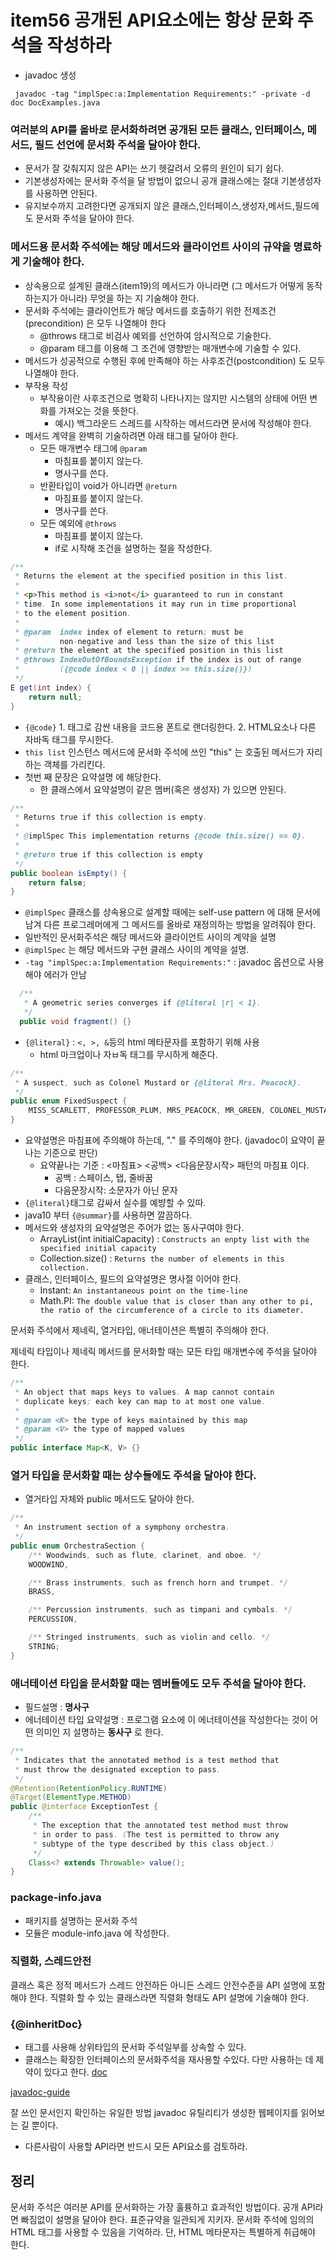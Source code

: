 # item56 공개된 API요소에는 항상 문화 주석을 작성하라



- javadoc 생성

~~~
 javadoc -tag "implSpec:a:Implementation Requirements:" -private -d doc DocExamples.java
~~~



### 여러분의 API를 올바로 문서화하려면 공개된 모든 클래스, 인터페이스, 메서드, 필드 선언에 문서화 주석을 달아야 한다.

- 문서가 잘 갖춰지지 않은 API는 쓰기 헷갈려서 오류의 원인이 되기 쉽다.
- 기본생성자에는 문서화 주석을 달 방법이 없으니 공개 클래스에는 절대 기본생성자를 사용하면 안된다.
- 유지보수까지 고려한다면 공개되지 않은 클래스,인터페이스,생성자,메서드,필드에도 문서화 주석을 달아야 한다.



### 메서드용 문서화 주석에는 해당 메서드와 클라이언트 사이의 규약을 명료하게 기술해야 한다.

- 상속용으로 설계된 클래스(item19)의 메서드가 아니라면 (그 메서드가 어떻게 동작하는지가 아니라) 무엇을 하는 지 기술해야 한다.
- 문서화 주석에는 클라이언트가 해당 메서드를 호출하기 위한 전제조건(precondition) 은 모두 나열해야 한다
  - @throws 태그로 비검사 예외를 선언하여 암시적으로 기술한다.
  - @param 태그를 이용해 그 조건에 영향받는 매개변수에 기술할 수 있다.
- 메서드가 성공적으로 수행된 후에 만족해야 하는 사후조건(postcondition) 도 모두 나열해야 한다.
- 부작용 작성
  - 부작용이란 사후조건으로 명확히 나타나지는 않지만 시스템의 상태에 어떤 변화를 가져오는 것을 뜻한다.
    - 예시) 백그라운드 스레드를 시작하는 메서드라면 문서에 작성해야 한다.
- 메서드 계약을 완벽히 기술하려면 아래 태그를 달아야 한다.
  - 모든 매개변수 태그에 `@param` 
    - 마침표를 붙이지 않는다.
    - 명사구를 쓴다.
  - 반환타입이 void가 아니라면 `@return` 
    - 마침표를 붙이지 않는다.
    - 명사구를 쓴다.
  - 모든 예외에 `@throws`
    - 마침표를 붙이지 않는다.
    - if로 시작해 조건을 설명하는 절을 작성한다.

~~~java
/**
 * Returns the element at the specified position in this list.
 *
 * <p>This method is <i>not</i> guaranteed to run in constant
 * time. In some implementations it may run in time proportional
 * to the element position.
 *
 * @param  index index of element to return; must be
 *         non-negative and less than the size of this list
 * @return the element at the specified position in this list
 * @throws IndexOutOfBoundsException if the index is out of range
 *         ({@code index < 0 || index >= this.size()})
 */
E get(int index) {
    return null;
}
~~~

- `{@code}` 1. 태그로 감싼 내용을 코드용 폰트로 랜더링한다. 2. HTML요소나 다른 자바독 태그를 무시한다.
- `this list` 인스턴스 메서드에 문서화 주석에 쓰인 "this" 는 호출된 메서드가 자리하는 객체를 가리킨다.
- 첫번 째 문장은 요약설명 에 해당한다. 
  - 한 클래스에서 요약설명이 같은 멤버(혹은 생성자) 가 있으면 안된다.





~~~java
/**
 * Returns true if this collection is empty.
 *
 * @implSpec This implementation returns {@code this.size() == 0}.
 *
 * @return true if this collection is empty
 */
public boolean isEmpty() {
    return false;
}
~~~

- `@implSpec` 클래스를 상속용으로 설계할 때에는 self-use pattern 에 대해 문서에 남겨 다른 프로그레머에게 그 메서드를 올바로 재정의하는 방법을 알려줘야 한다.
- 일반적인 문서화주석은 해당 메서드와 클라이언트 사이의 계약을 설명
- `@implSpec` 는 해당 메서드와 구현 클래스 사이의 계약을 설명.
- `-tag "implSpec:a:Implementation Requirements:"` : javadoc 옵션으로 사용해야 에러가 안남





~~~java
  /**
   * A geometric series converges if {@literal |r| < 1}.
   */
  public void fragment() {}
~~~

- `{@literal}` :   `<, >, &`등의 html 메타문자를 포함하기 위해 사용
  - html 마크업이나 자ㅂ독 태그를 무시하게 해준다.



  

~~~java
/**
 * A suspect, such as Colonel Mustard or {@literal Mrs. Peacock}.
 */
public enum FixedSuspect {
    MISS_SCARLETT, PROFESSOR_PLUM, MRS_PEACOCK, MR_GREEN, COLONEL_MUSTARD, MRS_WHITE
}
~~~

- 요약설명은 마침표에 주의해야 하는데, "."  를 주의해야 한다. (javadoc이 요약이 끝나는 기준으로 판단)
  - 요약끝나는 기준 : <마침표> <공백> <다음문장시작> 패턴의 마침표 이다.
    - 공백 : 스페이스, 탭, 줄바꿈
    - 다음문장시작: 소문자가 아닌 문자
- `{@literal}`태그로 감싸서 실수를 예뱡할 수 있따.
- java10 부터 `{@summar}`를 사용하면 깔끔하다.
- 메서드와 생성자의 요약설명은 주어가 없는 동사구여야 한다.
  - ArrayList(int initialCapacity) : `Constructs an enpty list with the specified initial capacity`
  - Collection.size() : `Returns the number of elements in this collection.`
- 클래스, 인터페이스, 필드의 요약설명은 명사절 이어야 한다.
  - Instant: `An instantaneous point on the time-line`
  - Math.PI: `The double value that is closer than any other to pi, the ratio of the circumference of a circle to its diameter.`





문서화 주석에서 제네릭, 열거타입, 애너테이션은 특별히 주의해야 한다.

제네릭 타입이나 제네릭 메서드를 문서화할 때는 모든 타입 매개변수에 주석을 달아야 한다.

~~~java
/**
 * An object that maps keys to values. A map cannot contain
 * duplicate keys; each key can map to at most one value.
 *
 * @param <K> the type of keys maintained by this map
 * @param <V> the type of mapped values
 */
public interface Map<K, V> {}
~~~





### 열거 타입을 문서화할 때는 상수들에도 주석을 달아야 한다.

- 열거타입 자체와 public 메서드도 달아야 한다.

~~~java
/**
 * An instrument section of a symphony orchestra.
 */
public enum OrchestraSection {
    /** Woodwinds, such as flute, clarinet, and oboe. */
    WOODWIND,

    /** Brass instruments, such as french horn and trumpet. */
    BRASS,

    /** Percussion instruments, such as timpani and cymbals. */
    PERCUSSION,

    /** Stringed instruments, such as violin and cello. */
    STRING;
}
~~~





### 애너테이션 타입을 문서화할 때는 멤버들에도 모두 주석을 달아야 한다.

- 필드설명 : **명사구**
- 에너테이션 타입 요약설명 : 프로그램 요소에 이 에너테이션을 작성한다는 것이 어떤 의미인 지 설명하는 **동사구** 로 한다.

~~~java
/**
 * Indicates that the annotated method is a test method that
 * must throw the designated exception to pass.
 */
@Retention(RetentionPolicy.RUNTIME)
@Target(ElementType.METHOD)
public @interface ExceptionTest {
    /**
     * The exception that the annotated test method must throw
     * in order to pass. (The test is permitted to throw any
     * subtype of the type described by this class object.)
     */
    Class<? extends Throwable> value();
}
~~~





### package-info.java

- 패키지를 설명하는 문서화 주석
- 모듈은 module-info.java 에 작성한다.



### 직렬화, 스레드안전

클래스 혹은 정적 메서드가 스레드 안전하든 아니든 스레드 안전수준을 API 설명에 포함해야 한다.
직렬화 할 수 있는 클래스라면 직렬화 형태도 API 설명에 기술해야 한다.



### {@inheritDoc}

- 태그를 사용해 상위타입의 문서화 주석일부를 상속할 수 있다.
- 클래스는 확장한 인터페이스의 문서화주석을 재사용할 수있다. 다만 사용하는 데 제약이 있다고 한다. [doc](https://docs.oracle.com/javase/6/docs/technotes/tools/solaris/javadoc.html#inheritingcomments)



[javadoc-guide](https://www.oracle.com/technical-resources/articles/java/javadoc-tool.html)

잘 쓰인 문서인지 확인하는 유일한 방법
javadoc 유틸리티가 생성한 웹페이지를 읽어보는 길 뿐이다.

- 다른사람이 사용할 API라면 반드시 모든 API요소를 검토하라.



## 정리

문서화 주석은 여러분 API를 문서화하는 가장 훌륭하고 효과적인 방법이다.
공개 API라면 빠짐없이 설명을 달아야 한다.
표준규약을 일관되게 지키자.
문서화 주석에 임의의 HTML 태그를 사용할 수 있음을 기억하라.
단, HTML 메타문자는 특별하게 취급해야 한다.





